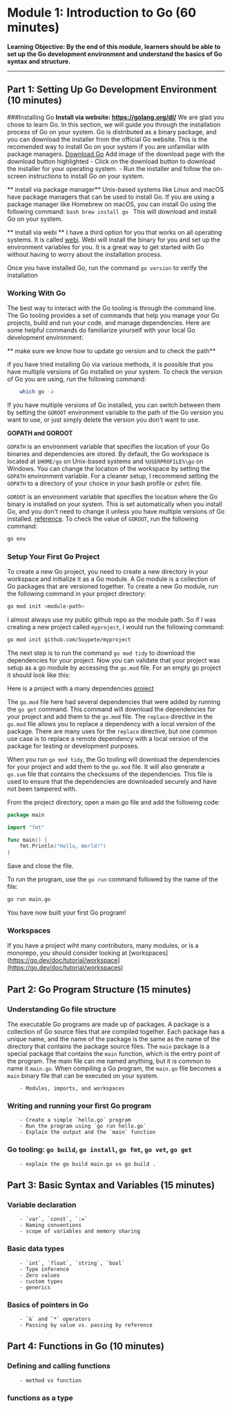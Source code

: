 # Module 1: Introduction to Go (60 minutes)
**Learning Objective: By the end of this module, learners should be able to set up the Go development environment and understand the basics of Go syntax and structure.**

---

## Part 1: Setting Up Go Development Environment (10 minutes)

###Installing Go
**Install via website: https://golang.org/dl/**
    We are glad you chose to learn Go. In this section, we will guide you through the installation process of Go on your system. Go is distributed as a binary package, and you can download the installer from the official Go website. This is the recomended way to install Go on your system if you are unfamiliar with package managers.
    [Download Go](https://golang.org/dl/)
    Add image of the download page with the download button highlighted
    - Click on the download button to download the installer for your operating system.
    - Run the installer and follow the on-screen instructions to install Go on your system.

** install via package manager**
    Unix-based systems like Linux and macOS have package managers that can be used to install Go. If you are using a package manager like Homebrew on macOS, you can install Go using the following command:
    ```bash
    brew install go
    ```
    This will download and install Go on your system.

** install via  webi ** 
    I have a third option for you that works on all operating systems. It is called [webi](https://webi.dev). Webi will install the binary for you and set up the environment variables for you. It is a great way to get started with Go without having to worry about the installation process.

Once you have installed Go, run the command `go version` to verify the installation

### Working With Go
The best way to interact with the Go tooling is through the command line. The Go tooling provides a set of commands that help you manage your Go projects, build and run your code, and manage dependencies. Here are some helpful commands do familiarize yourself with your local Go development environment:

** make sure we know how to update go version and to check the path**

if you have tried installing Go via various methods, it is possible that you have multiple versions of Go installed on your system. To check the version of Go you are using, run the following command:

```bash
    which go -a
```

If you have multiple versions of Go installed, you can switch between them by setting the `GOROOT` environment variable to the path of the Go version you want to use, or just simply delete the version you don't want to use.

**GOPATH and GOROOT**
    
`GOPATH` is an environment variable that specifies the location of your Go binaries and dependencies are stored. By default, the Go workspace is located at `$HOME/go` on Unix-based systems and `%USERPROFILE%\go` on Windows. You can change the location of the workspace by setting the `GOPATH` environment variable. For a cleaner setup, I recommend setting the `GOPATH` to a directory of your choice in your bash profile or zshrc file.

`GOROOT` is an environment variable that specifies the location where the Go binary is installed on your system. This is set automatically when you install Go, and you don't need to change it unless you have multiple versions of Go installed. [reference](https://go.dev/wiki/InstallTroubleshooting#goroot-vs-gopath). To check the value of `GOROOT`, run the following command:

```bash
go env
```

### Setup Your First Go Project
To create a new Go project, you need to create a new directory in your workspace and initialize it as a Go module. A Go module is a collection of Go packages that are versioned together. To create a new Go module, run the following command in your project directory:

```bash 
go mod init <module-path>
```

I almost always use my public github repo as the module path. So if I was creating a new project called `myproject`, I would run the following command:
```bash
go mod init github.com/Soypete/myproject
```

The next step is to run the command `go mod tidy` to download the dependencies for your project. Now you can validate that your project was setup as a go module by accessing the `go.mod` file. For an empty go project it should look like this:

[]() <!--- add image of go.mod file -->

Here is a project with a many dependencies [project]()

The `go.mod` file here had several dependencies that were added by running the `go get` command. This command will download the dependencies for your project and add them to the `go.mod` file. The `replace` directive in the `go.mod` file allows you to replace a dependency with a local version of the package. There are many uses for the `replace` directive, but one common use case is to replace a remote dependency with a local version of the package for testing or development purposes.

When you run `go mod tidy`, the Go tooling will download the dependencies for your project and add them to the `go.mod` file. It will also generate a `go.sum` file that contains the checksums of the dependencies. This file is used to ensure that the dependencies are downloaded securely and have not been tampered with.
        <!-- - explain workspaces and modules for internal and external dependency changes -->

From the project directory, open a main.go file and add the following code:
```go
package main

import "fmt"

func main() {
    fmt.Println("Hello, World!")
}
```

Save and close the file.

To run the program, use the `go run` command followed by the name of the file:
```bash
go run main.go
```

You have now built your first Go program!

### Workspaces
If you have a project wiht many contributors, many modules, or is a monorepo, you should consider looking at [workspaces](https://go.dev/doc/tutorial/workspace](https://go.dev/doc/tutorial/workspaces)

## Part 2: Go Program Structure (15 minutes)
### Understanding Go file structure
<!-- The add a go repo file structure image here -->

The executable Go programs are made up of packages. A package is a collection of Go source files that are compiled together. Each package has a unique name, and the name of the package is the same as the name of the directory that contains the package source files. The `main` package is a special package that contains the `main` function, which is the entry point of the program. The main file can me named anything, but it is common to name it `main.go`. When compiling a Go program, the `main.go` file becomes a `main` binary file that can be executed on your system. 


        - Modules, imports, and workspaces
### Writing and running your first Go program
        - Create a simple `hello.go` program
        - Run the program using `go run hello.go`
        - Explain the output and the `main` function
### Go tooling: `go build`, `go install`, `go fmt`, `go vet`, `go get`
        - explain the go build main.go vs go build .

## Part 3: Basic Syntax and Variables (15 minutes)
### Variable declaration
        - `var`, `const`, `:=`
        - Naming conventions
        - scope of variables and memory sharing
### Basic data types
        - `int`, `float`, `string`, `bool`
        - Type inference
        - Zero values
        - custom types
        - generics
### Basics of pointers in Go
        - `&` and `*` operators
        - Passing by value vs. passing by reference
## Part 4: Functions in Go (10 minutes)
### Defining and calling functions
        - method vs function
### functions as a type
